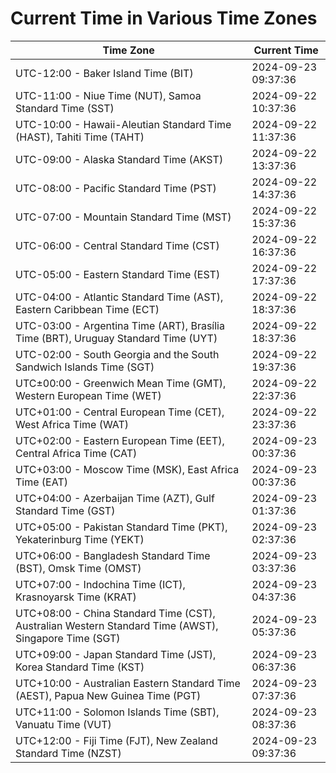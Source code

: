 # Current Time in Various Time Zones

| Time Zone | Current Time |
|-----------|--------------|
| UTC-12:00 - Baker Island Time (BIT) | 2024-09-23 09:37:36 |
| UTC-11:00 - Niue Time (NUT), Samoa Standard Time (SST) | 2024-09-22 10:37:36 |
| UTC-10:00 - Hawaii-Aleutian Standard Time (HAST), Tahiti Time (TAHT) | 2024-09-22 11:37:36 |
| UTC-09:00 - Alaska Standard Time (AKST) | 2024-09-22 13:37:36 |
| UTC-08:00 - Pacific Standard Time (PST) | 2024-09-22 14:37:36 |
| UTC-07:00 - Mountain Standard Time (MST) | 2024-09-22 15:37:36 |
| UTC-06:00 - Central Standard Time (CST) | 2024-09-22 16:37:36 |
| UTC-05:00 - Eastern Standard Time (EST) | 2024-09-22 17:37:36 |
| UTC-04:00 - Atlantic Standard Time (AST), Eastern Caribbean Time (ECT) | 2024-09-22 18:37:36 |
| UTC-03:00 - Argentina Time (ART), Brasília Time (BRT), Uruguay Standard Time (UYT) | 2024-09-22 18:37:36 |
| UTC-02:00 - South Georgia and the South Sandwich Islands Time (SGT) | 2024-09-22 19:37:36 |
| UTC±00:00 - Greenwich Mean Time (GMT), Western European Time (WET) | 2024-09-22 22:37:36 |
| UTC+01:00 - Central European Time (CET), West Africa Time (WAT) | 2024-09-22 23:37:36 |
| UTC+02:00 - Eastern European Time (EET), Central Africa Time (CAT) | 2024-09-23 00:37:36 |
| UTC+03:00 - Moscow Time (MSK), East Africa Time (EAT) | 2024-09-23 00:37:36 |
| UTC+04:00 - Azerbaijan Time (AZT), Gulf Standard Time (GST) | 2024-09-23 01:37:36 |
| UTC+05:00 - Pakistan Standard Time (PKT), Yekaterinburg Time (YEKT) | 2024-09-23 02:37:36 |
| UTC+06:00 - Bangladesh Standard Time (BST), Omsk Time (OMST) | 2024-09-23 03:37:36 |
| UTC+07:00 - Indochina Time (ICT), Krasnoyarsk Time (KRAT) | 2024-09-23 04:37:36 |
| UTC+08:00 - China Standard Time (CST), Australian Western Standard Time (AWST), Singapore Time (SGT) | 2024-09-23 05:37:36 |
| UTC+09:00 - Japan Standard Time (JST), Korea Standard Time (KST) | 2024-09-23 06:37:36 |
| UTC+10:00 - Australian Eastern Standard Time (AEST), Papua New Guinea Time (PGT) | 2024-09-23 07:37:36 |
| UTC+11:00 - Solomon Islands Time (SBT), Vanuatu Time (VUT) | 2024-09-23 08:37:36 |
| UTC+12:00 - Fiji Time (FJT), New Zealand Standard Time (NZST) | 2024-09-23 09:37:36 |
